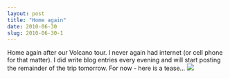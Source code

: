 ```yaml
---
layout: post
title: "Home again"
date: 2010-06-30
slug: 2010-06-30-1
---
```


Home again after our Volcano tour.  I never again had internet (or cell phone for that matter).  I did write blog entries every evening and will start posting the remainder of the trip tomorrow.   For now - here is a tease... ![](/visible-light/images/assets/IMG_1497.JPG) 
